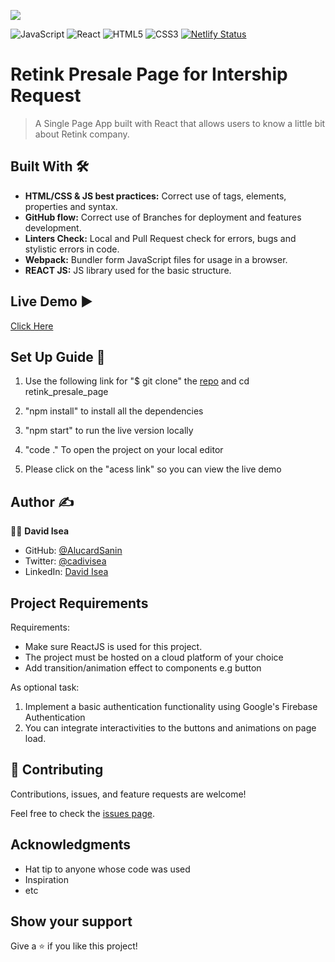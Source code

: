 ![](https://img.shields.io/badge/Microverse-blueviolet)

![JavaScript](https://img.shields.io/badge/-JavaScript-%23F7DF1C?style=flat-square&logo=javascript&logoColor=000000&labelColor=%23F7DF1C&color=%23FFCE5A)
![React](https://img.shields.io/badge/-React-61DAFB?style=flat-square&logo=react&logoColor=ffffff)
![HTML5](https://img.shields.io/badge/-HTML5-%23E44D27?style=flat-square&logo=html5&logoColor=ffffff)
![CSS3](https://img.shields.io/badge/-CSS3-%231572B6?style=flat-square&logo=css3)
[![Netlify Status](https://api.netlify.com/api/v1/badges/7498b55c-1edb-4319-947c-f4cd80bc36c8/deploy-status)](https://app.netlify.com/sites/admirable-elf-a5f913/deploys)

# Retink Presale Page for Intership Request
> A Single Page App built with React that allows users to know a little bit about Retink company.

## Built With :hammer_and_wrench: 

- **HTML/CSS & JS best practices:** Correct use of tags, elements, properties and syntax.
- **GitHub flow:**  Correct use of Branches for deployment and features development.
- **Linters Check:** Local and Pull Request check for errors, bugs and stylistic errors in code.
- **Webpack:** Bundler form JavaScript files for usage in a browser.
- **REACT JS:** JS library used for the basic structure.

## Live Demo :arrow_forward:

 [Click Here](https://admirable-elf-a5f913.netlify.app/)

## Set Up Guide :page_facing_up: 

1. Use the following link for "$ git clone" the [repo](https://github.com/AlucardSanin/retink_presale_page) and cd retink_presale_page

2. "npm install" to install all the dependencies

3. "npm start" to run the live version locally

4. "code ." To open the project on your local editor

5. Please click on the "acess link" so you can view the live demo

## Author :writing_hand: 

:man_technologist:  **David Isea**

- GitHub: [@AlucardSanin](https://github.com/AlucardSanin)
- Twitter: [@cadivisea](https://twitter.com/cadivisea)
- LinkedIn: [David Isea](https://www.linkedin.com/in/david-isea-560424236/)

## Project Requirements

Requirements:
- Make sure ReactJS is used for this project.
- The project must be hosted on a cloud platform of your choice
- Add transition/animation effect to components e.g button
 
As optional task:
 
1. Implement a basic authentication functionality using Google's Firebase Authentication
2. You can integrate interactivities to the buttons and animations on page load.

## 🤝 Contributing

Contributions, issues, and feature requests are welcome!

Feel free to check the [issues page](../../issues/).

## Acknowledgments

- Hat tip to anyone whose code was used
- Inspiration
- etc

## Show your support

Give a ⭐️ if you like this project!